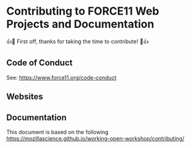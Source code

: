 # Contributing to FORCE11 Web Projects and Documentation

:+1::tada: First off, thanks for taking the time to contribute! :tada::+1:

## Code of Conduct

See: https://www.force11.org/code-conduct

## Websites


## Documentation


This document is based on the following https://mozillascience.github.io/working-open-workshop/contributing/

